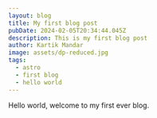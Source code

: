 ```yaml
---
layout: blog
title: My first blog post
pubDate: 2024-02-05T20:34:44.045Z
description: This is my first blog post
author: Kartik Mandar
image: assets/dp-reduced.jpg
tags:
  - astro
  - first blog
  - hello world
---
```

Hello world, welcome to my first ever blog.
